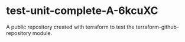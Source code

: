# test-unit-complete-A-6kcuXC
A public repository created with terraform to test the terraform-github-repository module.
